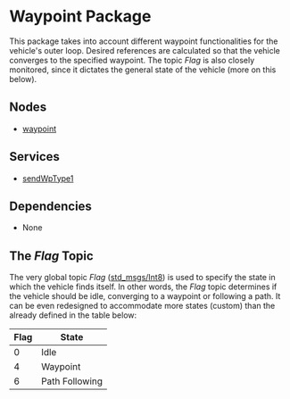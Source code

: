 # Waypoint Package

This package takes into account different waypoint functionalities for the vehicle's outer loop. Desired references are calculated so that the vehicle converges to the specified waypoint. The topic *Flag* is also closely monitored, since it dictates the general state of the vehicle (more on this below).

## Nodes
* [waypoint](waypoint.md)

## Services
* [sendWpType1](sendWpType1.md)

## Dependencies
* None

## The *Flag* Topic

The very global topic *Flag* ([std_msgs/Int8](http://docs.ros.org/en/api/std_msgs/html/msg/Int8.html)) is used to specify the state in which the vehicle finds itself. In other words, the *Flag* topic determines if the vehicle should be idle, converging to a waypoint or following a path. It can be even redesigned to accommodate more states (custom) than the already defined in the table below:

| Flag | State |
| --- | --- |
| 0 | Idle |
| 4 | Waypoint |
| 6 | Path Following |